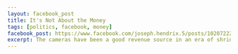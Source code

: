 ```yaml
---
layout: facebook_post
title: It's Not About the Money
tags: [politics, facebook, money]
facebook_post: https://www.facebook.com/joseph.hendrix.5/posts/10207222407379882
excerpt: The cameras have been a good revenue source in an era of shrinking municipal budgets. In 2014, the cameras brought in $2.5 million for the six communities in the Dayton region that have them. Dayton, with more than 30 traffic cameras, saw $1.7 million in more revenue. I thought it wasn&#39;t about money?
---
```


